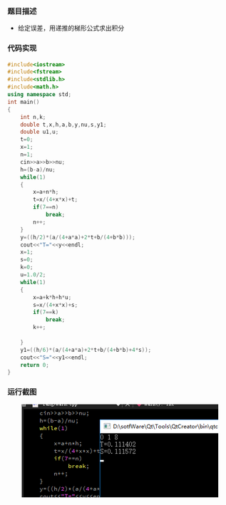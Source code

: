 ### 题目描述

* 给定误差，用递推的梯形公式求出积分

### 代码实现

```cpp
#include<iostream>
#include<fstream>
#include<stdlib.h>
#include<math.h>
using namespace std;
int main()
{
    int n,k;
    double t,x,h,a,b,y,nu,s,y1;
    double u1,u;
    t=0;
    x=1;
    n=1;
    cin>>a>>b>>nu;
    h=(b-a)/nu;
    while(1)
    {
        x=a+n*h;
        t=x/(4+x*x)+t;
        if(7==n)
            break;
        n++;
    }
    y=((h/2)*(a/(4+a*a)+2*t+b/(4+b*b)));
    cout<<"T="<<y<<endl;
    x=1;
    s=0;
    k=0;
    u=1.0/2;
    while(1)
    {
        x=a+k*h+h*u;
        s=x/(4+x*x)+s;
        if(7==k)
            break;
        k++;

    }
    y1=((h/6)*(a/(4+a*a)+2*t+b/(4+b*b)+4*s));
    cout<<"S="<<y1<<endl;
    return 0;
}
```

### 运行截图

<div align="center"><img src="./img/梯形公式求出积分运行截图.png"/></div>









